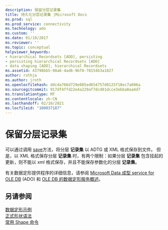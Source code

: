 ```yaml
---
description: 保留分层记录集
title: 持久化分层记录集 |Microsoft Docs
ms.prod: sql
ms.prod_service: connectivity
ms.technology: ado
ms.custom: ''
ms.date: 01/19/2017
ms.reviewer: ''
ms.topic: conceptual
helpviewer_keywords:
- hierarchical Recordsets [ADO], persisting
- persisting hierarchical Recordsets [ADO]
- data shaping [ADO], hierarchical Recordsets
ms.assetid: 43798bb5-98a6-4ad6-9bf8-78154b3a1827
author: rothja
ms.author: jroth
ms.openlocfilehash: ddcda766d729e085ed654757d0125f18ec7a696a
ms.sourcegitcommit: 917df4ffd22e4a229af7dc481dcce3ebba0aa4d7
ms.translationtype: MT
ms.contentlocale: zh-CN
ms.lasthandoff: 02/10/2021
ms.locfileid: "100037187"
---
```

# <a name="persisting-hierarchical-recordsets"></a>保留分层记录集
可以通过调用 [save](../../../ado/reference/ado-api/save-method.md)方法，将分层 **记录集** 以 ADTG 或 XML 格式保存到文件。 但是，以 XML 格式保存分层 **记录集** 时，有两个限制：如果分层 **记录集** 包含挂起的更新，则不能以 xml 格式保存，并且不能保存参数化的分层 **记录集**。  
  
 有关数据定形提供程序的详细信息，请参阅 [Microsoft Data 成型 service for OLE DB](../../../ado/guide/appendixes/microsoft-data-shaping-service-for-ole-db-ado-service-provider.md) (ADO) 和 [OLE DB 的数据定形服务概述](/previous-versions/windows/desktop/ms719615(v=vs.85))。  
  
## <a name="see-also"></a>另请参阅  
 [数据定形示例](../../../ado/guide/data/data-shaping-example.md)   
 [正式形状语法](../../../ado/guide/data/formal-shape-grammar.md)   
 [常用 Shape 命令](../../../ado/guide/data/shape-commands-in-general.md)